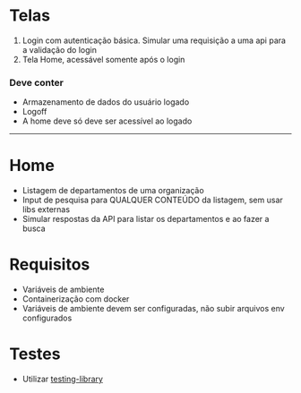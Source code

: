 # Telas

1. Login com autenticação básica. Simular uma requisição a uma api para a validação do login
2. Tela Home, acessável somente após o login

### Deve conter

- Armazenamento de dados do usuário logado
- Logoff
- A home deve só deve ser acessível ao logado

---

# Home

- Listagem de departamentos de uma organização
- Input de pesquisa para QUALQUER CONTEÚDO da listagem, sem usar libs externas
- Simular respostas da API para listar os departamentos e ao fazer a busca

# Requisitos

- Variáveis de ambiente
- Containerização com docker
- Variáveis de ambiente devem ser configuradas, não subir arquivos env configurados

# Testes

- Utilizar [testing-library](https://testing-library.com/docs/)
